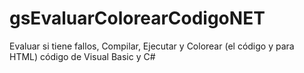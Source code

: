 # gsEvaluarColorearCodigoNET
Evaluar si tiene fallos, Compilar, Ejecutar y Colorear (el código y para HTML) código de Visual Basic y C#
